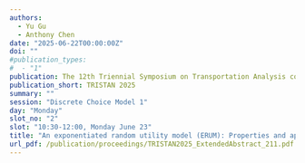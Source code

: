 ```yaml
---
authors:
  - Yu Gu
  - Anthony Chen
date: "2025-06-22T00:00:00Z"
doi: ""
#publication_types:
#  - "1"
publication: The 12th Triennial Symposium on Transportation Analysis conference
publication_short: TRISTAN 2025
summary: ""
session: "Discrete Choice Model 1"
day: "Monday"
slot_no: "2"
slot: "10:30-12:00, Monday June 23"
title: "An exponentiated random utility model (ERUM): Properties and application to bounded travel choice"
url_pdf: /publication/proceedings/TRISTAN2025_ExtendedAbstract_211.pdf
---
```

